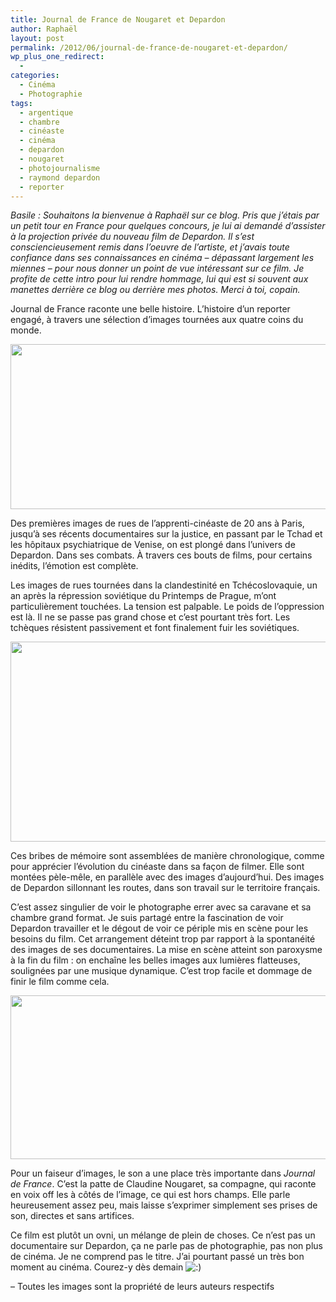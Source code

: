 ```yaml
---
title: Journal de France de Nougaret et Depardon
author: Raphaël
layout: post
permalink: /2012/06/journal-de-france-de-nougaret-et-depardon/
wp_plus_one_redirect:
  -
categories:
  - Cinéma
  - Photographie
tags:
  - argentique
  - chambre
  - cinéaste
  - cinéma
  - depardon
  - nougaret
  - photojournalisme
  - raymond depardon
  - reporter
---
```

*Basile : Souhaitons la bienvenue à Raphaël sur ce blog. Pris que j&#8217;étais par un petit tour en France pour quelques concours, je lui ai demandé d&#8217;assister à la projection privée du nouveau film de Depardon. Il s&#8217;est consciencieusement remis dans l&#8217;oeuvre de l&#8217;artiste, et j&#8217;avais toute confiance dans ses connaissances en cinéma &#8211; dépassant largement les miennes &#8211; pour nous donner un point de vue intéressant sur ce film. Je profite de cette intro pour lui rendre hommage, lui qui est si souvent aux manettes derrière ce blog ou derrière mes photos. Merci à toi, copain.*

Journal de France raconte une belle histoire. L&#8217;histoire d&#8217;un reporter engagé, à travers une sélection d&#8217;images tournées aux quatre coins du monde.

<img class="aligncenter size-full wp-image-1444" title="Extrait Journal de France Depardon" alt="" src="{{ site.url }}/assets/depardon_jdf.png" width="640" height="264" />

Des premières images de rues de l&#8217;apprenti-cinéaste de 20 ans à Paris, jusqu&#8217;à ses récents documentaires sur la justice, en passant par le Tchad et les hôpitaux psychiatrique de Venise, on est plongé dans l&#8217;univers de Depardon. Dans ses combats. À travers ces bouts de films, pour certains inédits, l&#8217;émotion est complète.

Les images de rues tournées dans la clandestinité en Tchécoslovaquie, un an après la répression soviétique du Printemps de Prague, m&#8217;ont particulièrement touchées. La tension est palpable. Le poids de l’oppression est là. Il ne se passe pas grand chose et c&#8217;est pourtant très fort. Les tchèques résistent passivement et font finalement fuir les soviétiques.

<img class="aligncenter size-full wp-image-1449" title="Extrait Journal de France, Printemps de Prague" alt="" src="{{ site.url }}/assets/depardon_jdf_prague.png" width="640" height="320" />

Ces bribes de mémoire sont assemblées de manière chronologique, comme pour apprécier l&#8217;évolution du cinéaste dans sa façon de filmer. Elle sont montées pèle-mêle, en parallèle avec des images d&#8217;aujourd&#8217;hui. Des images de Depardon sillonnant les routes, dans son travail sur le territoire français.

C&#8217;est assez singulier de voir le photographe errer avec sa caravane et sa chambre grand format. Je suis partagé entre la fascination de voir Depardon travailler et le dégout de voir ce périple mis en scène pour les besoins du film. Cet arrangement déteint trop par rapport à la spontanéité des images de ses documentaires. La mise en scène atteint son paroxysme à la fin du film : on enchaîne les belles images aux lumières flatteuses, soulignées par une musique dynamique. C&#8217;est trop facile et dommage de finir le film comme cela.

<img class="aligncenter size-full wp-image-1458" title="Claudine Nougaret" alt="" src="{{ site.url }}/assets/depardon_jdf_nougaret.png" width="640" height="262" />

Pour un faiseur d&#8217;images, le son a une place très importante dans *Journal de France*. C&#8217;est la patte de Claudine Nougaret, sa compagne, qui raconte en voix off les à côtés de l&#8217;image, ce qui est hors champs. Elle parle heureusement assez peu, mais laisse s&#8217;exprimer simplement ses prises de son, directes et sans artifices.

Ce film est plutôt un ovni, un mélange de plein de choses. Ce n&#8217;est pas un documentaire sur Depardon, ça ne parle pas de photographie, pas non plus de cinéma. Je ne comprend pas le titre. J&#8217;ai pourtant passé un très bon moment au cinéma. Courez-y dès demain <img src="http://blog.basilesimon.fr/wp-includes/images/smilies/icon_smile.gif" alt=":)" class="wp-smiley" />

&#8211;
Toutes les images sont la propriété de leurs auteurs respectifs

<div class="wp_plus_one_button" style="margin: 0 8px 8px 0; float:left; ">
  <g:plusone count="false" href="http://blog.basilesimon.fr/2012/06/journal-de-france-de-nougaret-et-depardon/" callback="wp_plus_one_handler"></g:plusone>
</div>
